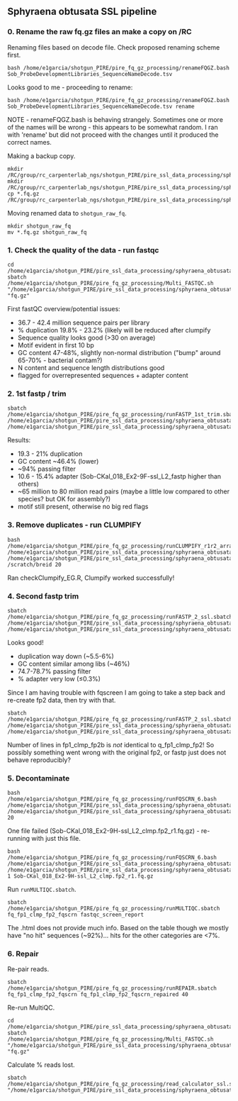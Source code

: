 ## Sphyraena obtusata SSL pipeline
### 0. Rename the raw fq.gz files an make a copy on /RC

Renaming files based on decode file.
Check proposed renaming scheme first.
```
bash /home/e1garcia/shotgun_PIRE/pire_fq_gz_processing/renameFQGZ.bash Sob_ProbeDevelopmentLibraries_SequenceNameDecode.tsv
```  
Looks good to me - proceeding to rename:
```
bash /home/e1garcia/shotgun_PIRE/pire_fq_gz_processing/renameFQGZ.bash Sob_ProbeDevelopmentLibraries_SequenceNameDecode.tsv rename
```
NOTE - renameFQGZ.bash is behaving strangely. Sometimes one or more of the names will be wrong - this appears to be somewhat random. I ran with 'rename' but did not proceed with the changes until it produced the correct names.

Making a backup copy.
```
mkdir /RC/group/rc_carpenterlab_ngs/shotgun_PIRE/pire_ssl_data_processing/sphyraena_obtusata
mkdir /RC/group/rc_carpenterlab_ngs/shotgun_PIRE/pire_ssl_data_processing/sphyraena_obtusata/fq_raw_ssl
cp *.fq.gz /RC/group/rc_carpenterlab_ngs/shotgun_PIRE/pire_ssl_data_processing/sphyraena_obtusata/fq_raw_ssl
```
Moving renamed data to `shotgun_raw_fq`.
```
mkdir shotgun_raw_fq
mv *.fq.gz shotgun_raw_fq
```

### 1. Check the quality of the data - run fastqc

```
cd /home/e1garcia/shotgun_PIRE/pire_ssl_data_processing/sphyraena_obtusata/shotgun_raw_fq
sbatch /home/e1garcia/shotgun_PIRE/pire_fq_gz_processing/Multi_FASTQC.sh "/home/e1garcia/shotgun_PIRE/pire_ssl_data_processing/sphyraena_obtusata/shotgun_raw_fq" "fq.gz"
```

First fastQC overview/potential issues:
* 36.7 - 42.4 million sequence pairs per library
* % duplication 19.8% - 23.2% (likely will be reduced after clumpify
* Sequence quality looks good (>30 on average)
* Motif evident in first 10 bp
* GC content 47-48%, slightly non-normal distribution ("bump" around 65-70% - bacterial contam?)
* N content and sequence length distributions good
* flagged for overrepresented sequences + adapter content

### 2. 1st fastp / trim

```
sbatch /home/e1garcia/shotgun_PIRE/pire_fq_gz_processing/runFASTP_1st_trim.sbatch /home/e1garcia/shotgun_PIRE/pire_ssl_data_processing/sphyraena_obtusata/shotgun_raw_fq /home/e1garcia/shotgun_PIRE/pire_ssl_data_processing/sphyraena_obtusata/fq_fp1
```

Results:
* 19.3 - 21% duplication
* GC content ~46.4% (lower)
* ~94% passing filter
* 10.6 - 15.4% adapter (Sob-CKal_018_Ex2-9F-ssl_L2_fastp higher than others)
* ~65 million to 80 million read pairs (maybe a little low compared to other species? but OK for assembly?)
* motif still present, otherwise no big red flags

### 3. Remove duplicates - run CLUMPIFY

```
bash /home/e1garcia/shotgun_PIRE/pire_fq_gz_processing/runCLUMPIFY_r1r2_array.bash /home/e1garcia/shotgun_PIRE/pire_ssl_data_processing/sphyraena_obtusata/fq_fp1 /home/e1garcia/shotgun_PIRE/pire_ssl_data_processing/sphyraena_obtusata/fq_fp1_clmp /scratch/breid 20
```

Ran checkClumpify_EG.R, Clumpify worked successfully!

### 4. Second fastp trim
```
sbatch /home/e1garcia/shotgun_PIRE/pire_fq_gz_processing/runFASTP_2_ssl.sbatch /home/e1garcia/shotgun_PIRE/pire_ssl_data_processing/sphyraena_obtusata/fq_fp1_clmp /home/e1garcia/shotgun_PIRE/pire_ssl_data_processing/sphyraena_obtusata/fq_fp1_clmp_fp2
```

Looks good!
* duplication way down (~5.5-6%)
* GC content similar among libs (~46%)
* 74.7-78.7% passing filter
* % adapter very low (≤0.3%)

Since I am having trouble with fqscreen I am going to take a step back and re-create fp2 data, then try with that.

```
sbatch /home/e1garcia/shotgun_PIRE/pire_fq_gz_processing/runFASTP_2_ssl.sbatch /home/e1garcia/shotgun_PIRE/pire_ssl_data_processing/sphyraena_obtusata/fq_fp1_clmp /home/e1garcia/shotgun_PIRE/pire_ssl_data_processing/sphyraena_obtusata/fq_fp1_clmp_fp2
```

Number of lines in fp1_clmp_fp2b is _not_ identical to q_fp1_clmp_fp2! So possibly something went wrong with the original fp2, or fastp just does not behave reproducibly?

### 5. Decontaminate

```
bash /home/e1garcia/shotgun_PIRE/pire_fq_gz_processing/runFQSCRN_6.bash /home/e1garcia/shotgun_PIRE/pire_ssl_data_processing/sphyraena_obtusata/fq_fp1_clmp_fp2 /home/e1garcia/shotgun_PIRE/pire_ssl_data_processing/sphyraena_obtusata/fq_fp1_clmp_fp2_fqscrn 20 
```

One file failed (Sob-CKal_018_Ex2-9H-ssl_L2_clmp.fp2_r1.fq.gz) - re-running with just this file.

```
bash /home/e1garcia/shotgun_PIRE/pire_fq_gz_processing/runFQSCRN_6.bash /home/e1garcia/shotgun_PIRE/pire_ssl_data_processing/sphyraena_obtusata/fq_fp1_clmp_fp2 /home/e1garcia/shotgun_PIRE/pire_ssl_data_processing/sphyraena_obtusata/fq_fp1_clmp_fp2_fqscrn 1 Sob-CKal_018_Ex2-9H-ssl_L2_clmp.fp2_r1.fq.gz
```

Run `runMULTIQC.sbatch`.

```
sbatch /home/e1garcia/shotgun_PIRE/pire_fq_gz_processing/runMULTIQC.sbatch fq_fp1_clmp_fp2_fqscrn fastqc_screen_report
```

The .html does not provide much info. Based on the table though we mostly have "no hit" sequences (~92%)... hits for the other categories are <7%.

### 6. Repair

Re-pair reads.
```
sbatch /home/e1garcia/shotgun_PIRE/pire_fq_gz_processing/runREPAIR.sbatch fq_fp1_clmp_fp2_fqscrn fq_fp1_clmp_fp2_fqscrn_repaired 40
```

Re-run MultiQC.

```
cd /home/e1garcia/shotgun_PIRE/pire_ssl_data_processing/sphyraena_obtusata/fq_fp1_clmp_fp2_fqscrn_repaired
sbatch /home/e1garcia/shotgun_PIRE/pire_fq_gz_processing/Multi_FASTQC.sh "/home/e1garcia/shotgun_PIRE/pire_ssl_data_processing/sphyraena_obtusata/fq_fp1_clmp_fp2_fqscrn_repaired" "fq.gz" 
```

Calculate % reads lost.
```
sbatch /home/e1garcia/shotgun_PIRE/pire_fq_gz_processing/read_calculator_ssl.sh "/home/e1garcia/shotgun_PIRE/pire_ssl_data_processing/sphyraena_obtusata"
```
